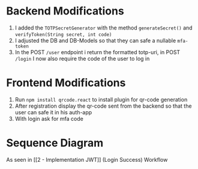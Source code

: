 # Backend Modifications
1. I added the `TOTPSecretGenerator` with the method `generateSecret()` and `verifyToken(String secret, int code)`
2. I adjusted the DB and DB-Models so that they can safe a nullable `mfa-token`
3. In the POST `/user` endpoint i return the formatted totp-uri, in POST `/login` I now also require the code of the user to log in
# Frontend Modifications
1. Run `npm install qrcode.react` to install plugin for qr-code generation
2. After registration display the qr-code sent from the backend so that the user can safe it in his auth-app
3. With login ask for mfa code
# Sequence Diagram
As seen in [[2 - Implementation JWT]] (Login Success) Workflow